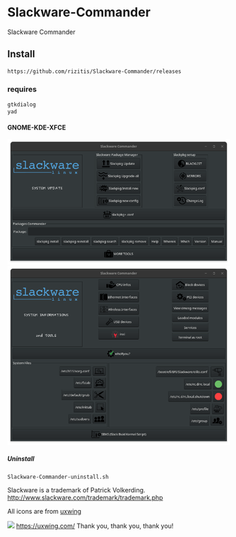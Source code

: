 # Slackware-Commander
Slackware Commander

## Install
```
https://github.com/rizitis/Slackware-Commander/releases
```
### requires
```
gtkdialog
yad
```

#### GNOME-KDE-XFCE
![Slackware-Commander](https://github.com/rizitis/Slackware-Commander/raw/main/Slackware-Commander-2.0.2.png)
![Slackware-Commander](https://github.com/rizitis/Slackware-Commander/blob/main/Slackware-Commander-dark.png)

##### Uninstall
```
Slackware-Commander-uninstall.sh
```


Slackware is a trademark of Patrick Volkerding.
http://www.slackware.com/trademark/trademark.php

All icons are from [uxwing](https://uxwing.com/license/)

![](https://uxwing.com/wp-content/themes/uxwing/images/logo.svg)
https://uxwing.com/
Thank you, thank you, thank you!
